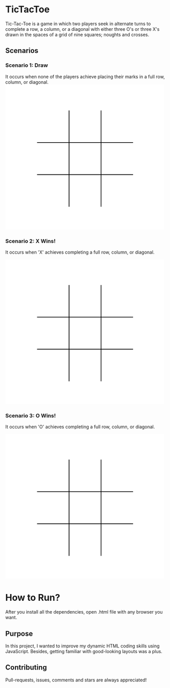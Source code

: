 # TicTacToe

Tic-Tac-Toe is a game in which two players seek in alternate turns to complete a row, a column, or a diagonal with either three O's or three X's drawn in the spaces of a grid of nine squares; noughts and crosses.

## Scenarios
### Scenario 1: Draw
It occurs when none of the players achieve placing their marks in a full row, column, or diagonal.
![draw_scenario](https://github.com/yigitgezginis/TicTacToe/blob/main/visuals/TicTacToe-Draw.gif)

### Scenario 2: X Wins!
It occurs when 'X' achieves completing a full row, column, or diagonal.

![x_wins](https://github.com/yigitgezginis/TicTacToe/blob/main/visuals/TicTacToe-X-Wins.gif)

### Scenario 3: O Wins!
It occurs when 'O' achieves completing a full row, column, or diagonal.

![x_wins](https://github.com/yigitgezginis/TicTacToe/blob/main/visuals/TicTacToe-O-Wins.gif)

# How to Run?
After you install all the dependencies, open .html file with any browser you want.

## Purpose
In this project, I wanted to improve my dynamic HTML coding skills using JavaScript. Besides, getting familiar with good-looking layouts was a plus.

## Contributing
Pull-requests, issues, comments and stars are always appreciated!

